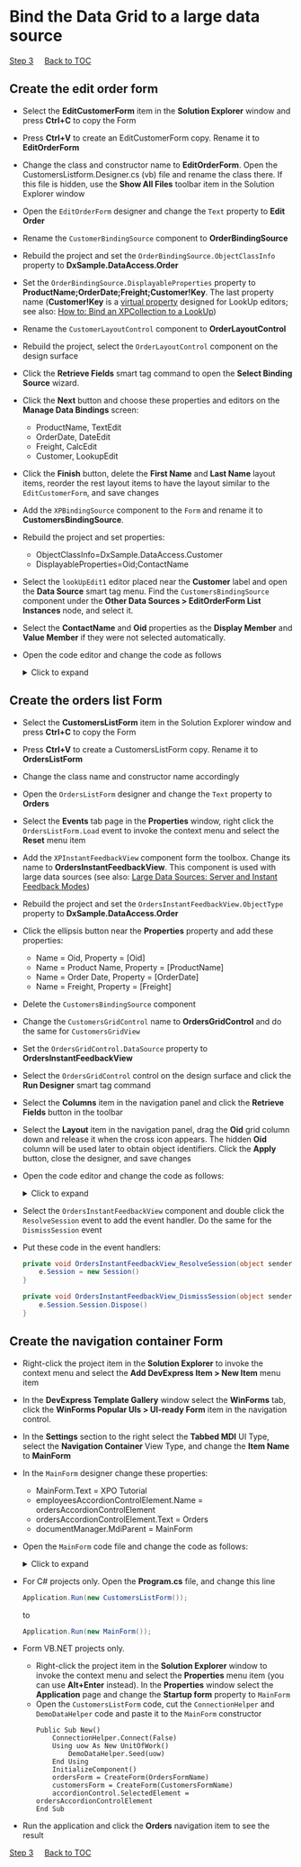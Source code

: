 # Bind the Data Grid to a large data source

[Step 3](/implement-crud-functionality-with-xpo-objects.md)
&nbsp;&nbsp;&nbsp;
[Back to TOC](../../)

## Create the edit order form
* Select the **EditCustomerForm** item in the **Solution Explorer** window and press **Ctrl+C** to copy the Form
* Press **Ctrl+V** to create an EditCustomerForm copy. Rename it to **EditOrderForm**
* Change the class and constructor name to **EditOrderForm**. Open the CustomersListform.Designer.cs (vb) file and rename the class there. If this file is hidden, use the **Show All Files** toolbar item in the Solution Explorer window
* Open the `EditOrderForm` designer and change the `Text` property to **Edit Order**
* Rename the `CustomerBindingSource` component to **OrderBindingSource**
* Rebuild the project and set the `OrderBindingSource.ObjectClassInfo` property to **DxSample.DataAccess.Order**
* Set the `OrderBindingSource.DisplayableProperties` property to **ProductName;OrderDate;Freight;Customer!Key**. The last property name (**Customer!Key** is a [virtual property](https://docs.devexpress.com/XPO/3113/concepts/property-descriptors) designed for LookUp editors; see also: [How to: Bind an XPCollection to a LookUp](https://docs.devexpress.com/XPO/2000/examples/how-to-bind-an-xpcollection-to-a-lookup))
* Rename the `CustomerLayoutControl` component to **OrderLayoutControl**
* Rebuild the project, select the `OrderLayoutControl` component on the design surface
* Click the **Retrieve Fields** smart tag command to open the **Select Binding Source** wizard.
* Click the **Next** button and choose these properties and editors on the **Manage Data Bindings** screen:
    * ProductName, TextEdit
    * OrderDate, DateEdit
    * Freight, CalcEdit
    * Customer, LookupEdit 
* Click the **Finish** button, delete the **First Name** and **Last Name** layout items, reorder the rest layout items to have the layout similar to the `EditCustomerForm`, and save changes
* Add the `XPBindingSource` component to the `Form` and rename it to **CustomersBindingSource**.
* Rebuild the project and set properties:
    * ObjectClassInfo=DxSample.DataAccess.Customer
    * DisplayableProperties=Oid;ContactName
* Select the `lookUpEdit1` editor placed near the **Customer** label and open the **Data Source** smart tag menu. Find the `CustomersBindingSource` component under the **Other Data Sources > EditOrderForm List Instances** node, and select it. 
* Select the **ContactName** and **Oid** properties as the **Display Member** and **Value Member** if they were not selected automatically.
* Open the code editor and change the code as follows
    <details>
        <summary>Click to expand</summary>   

    ```csharp
    using DevExpress.Xpo;
    using DevExpress.Xpo.DB.Exceptions;
    using DevExpress.XtraEditors;
    using DxSample.DataAccess;
    using System;
    using System.Windows.Forms;

    namespace DxSample.Forms {
        public partial class EditOrderForm : XtraForm {
            public EditOrderForm() {
                InitializeComponent();
            }
            public EditOrderForm(int? orderId) : this() {
                OrderID = orderId;
            }
            public int? OrderID { get; private set; }
            protected UnitOfWork UnitOfWork { get; private set; }
            private void EditCustomerForm_Load(object sender, EventArgs e) {
                Reload();
            }

            private void Reload() {
                UnitOfWork = new UnitOfWork();
                if (OrderID.HasValue)
                    OrderBindingSource.DataSource = UnitOfWork.GetObjectByKey<Order>(OrderID.Value);
                else OrderBindingSource.DataSource = new Order(UnitOfWork);
                CustomersBindingSource.DataSource = new XPCollection<Customer>(UnitOfWork);
            }

            private void btnSave_Click(object sender, EventArgs e) {
                try {
                    UnitOfWork.CommitChanges();
                    OrderID = ((Order)OrderBindingSource.DataSource).Oid;
                    Close();
                } catch (LockingException) {
                    XtraMessageBox.Show(this, "The record was modified or deleted by another user. Please click the Reload button and try again.", "XPO Tutorial", MessageBoxButtons.OK, MessageBoxIcon.Stop);
                }
            }

            private void btnReload_Click(object sender, EventArgs e) {
                Reload();
            }
        }
    }
    ```
    </details>
## Create the orders list Form
* Select the **CustomersListForm** item in the Solution Explorer window and press **Ctrl+C** to copy the Form
* Press **Ctrl+V** to create a CustomersListForm copy. Rename it to **OrdersListForm**
* Change the class name and constructor name accordingly
* Open the `OrdersListForm` designer and change the `Text` property to **Orders**
* Select the **Events** tab page in the **Properties** window, right click the `OrdersListForm.Load` event to invoke the context menu and select the **Reset** menu item
* Add the `XPInstantFeedbackView` component form the toolbox. Change its name to **OrdersInstantFeedbackView**. This component is used with large data sources (see also: [Large Data Sources: Server and Instant Feedback Modes](https://docs.devexpress.com/WindowsForms/8398/controls-and-libraries/data-grid/data-binding/large-data-sources-server-and-instant-feedback-modes))
* Rebuild the project and set the `OrdersInstantFeedbackView.ObjectType` property to **DxSample.DataAccess.Order**
* Click the ellipsis button near the **Properties** property and add these properties:
    * Name = Oid, Property = [Oid]
    * Name = Product Name, Property = [ProductName]
    * Name = Order Date, Property = [OrderDate]
    * Name = Freight, Property = [Freight]
* Delete the `CustomersBindingSource` component
* Change the `CustomersGridControl` name to **OrdersGridControl** and do the same for `CustomersGridView`
* Set the `OrdersGridControl.DataSource` property to **OrdersInstantFeedbackView**
* Select the `OrdersGridControl` control on the design surface and click the **Run Designer** smart tag command
* Select the **Columns** item in the navigation panel and click the **Retrieve Fields** button in the toolbar
* Select the **Layout** item in the navigation panel, drag the **Oid** grid column down and release it when the cross icon appears. The hidden **Oid** column will be used later to obtain object identifiers. Click the **Apply** button, close the designer, and save changes
* Open the code editor and change the code as follows:
    <details>
    <summary>Click to expand</summary>

    ```csharp
    using DevExpress.Xpo;
    using DevExpress.XtraBars;
    using DevExpress.XtraBars.Ribbon;
    using DevExpress.XtraGrid.Views.Grid;
    using DxSample.Forms;
    using System;

    namespace DxSample {
        public partial class OrdersListForm : RibbonForm {
            public OrdersListForm() {
                InitializeComponent();
            }
            private void CustomersGridView_RowClick(object sender, RowClickEventArgs e) {
                if (e.Clicks == 2) {
                    e.Handled = true;
                    int orderID = (int)OrdersGridView.GetRowCellValue(e.RowHandle, colOid);
                    ShowEditForm(orderID);
                }
            }

            private void ShowEditForm(int? orderID) {
                using (EditOrderForm form = new EditOrderForm(orderID)) {
                    form.ShowDialog(this);
                    Reload();
                    OrdersGridView.FocusedRowHandle = OrdersGridView.LocateByValue("Oid", form.OrderID.Value,
                        rowHandle => OrdersGridView.FocusedRowHandle = (int)rowHandle);
                }
            }
            private void Reload() {
                OrdersInstantFeedbackView.Refresh();
            }

            private void btnNew_ItemClick(object sender, ItemClickEventArgs e) {
                ShowEditForm(null);
            }

            private void btnDelete_ItemClick(object sender, ItemClickEventArgs e) {
                using (Session session = new Session()) {
                    object orderId = OrdersGridView.GetFocusedRowCellValue(colOid);
                    Order order = session.GetObjectByKey<Order>(orderId);
                    session.Delete(order);
                }
            }
        }
    }
    ```
    </details>

* Select the `OrdersInstantFeedbackView` component and double click the `ResolveSession` event to add the event handler. Do the same for the `DismissSession` event
* Put these code in the event handlers:
    ```csharp
    private void OrdersInstantFeedbackView_ResolveSession(object sender, ResolveSessionEventArgs e) {
        e.Session = new Session()
    }

    private void OrdersInstantFeedbackView_DismissSession(object sender, ResolveSessionEventArgs e) {
        e.Session.Session.Dispose()
    }
    ```
## Create the navigation container Form
* Right-click the project item in the **Solution Explorer** to invoke the context menu and select the **Add DevExpress Item > New Item** menu item
* In the **DevExpress Template Gallery** window select the **WinForms** tab, click the **WinForms Popular UIs > UI-ready Form** item in the navigation control.
* In the **Settings** section to the right select the **Tabbed MDI** UI Type, select the **Navigation Container** View Type, and change the **Item Name** to **MainForm**
* In the `MainForm` designer change these properties:
    * MainForm.Text = XPO Tutorial
    * employeesAccordionControlElement.Name = ordersAccordionControlElement
    * ordersAccordionControlElement.Text = Orders
    * documentManager.MdiParent = MainForm
* Open the `MainForm` code file and change the code as follows:

    <details>
        <summary>Click to expand</summary>
        
    ```csharp
    using DevExpress.XtraBars.Docking2010.Views;
    using DevExpress.XtraBars;
    using DevExpress.XtraBars.Navigation;
    using DevExpress.XtraBars.Ribbon;
    using System.Windows.Forms;
    using System;
    using System.Globalization;

    namespace DxSample {
        public partial class MainForm : RibbonForm {
            const string OrdersFormName = "Orders";
            const string CustomersFormName = "Customers";
            Form ordersForm;
            Form customersForm;
            public MainForm() {
                InitializeComponent();
                ordersForm = CreateForm(OrdersFormName);
                customersForm = CreateForm(CustomersFormName);
                accordionControl.SelectedElement = ordersAccordionControlElement;
                tabbedView.DocumentActivated += TabbedView_DocumentActivated;
            }

            private void TabbedView_DocumentActivated(object sender, DocumentEventArgs e) {
                SetAccordionSelectedElement(e.Document.Caption);
            }

            Form CreateForm(string name) {
                Form result = null;
                switch (name) {
                    case OrdersFormName:
                        result = new OrdersListForm();
                        break;
                    case CustomersFormName:
                        result = new CustomersListForm();
                        break;
                    default:
                        string msg = string.Format(CultureInfo.CurrentUICulture, "Unknown view name: {0}", name);
                        throw new ArgumentException(msg);
                }
                return result;
            }
            void accordionControl_SelectedElementChanged(object sender, SelectedElementChangedEventArgs e) {
                if (e.Element == null) return;
                Form form = null;
                switch (e.Element.Text) {
                    case OrdersFormName:
                        form = ordersForm;
                        break;
                    case CustomersFormName:
                        form = customersForm;
                        break;
                }
                if (form != null) {
                    tabbedView.AddDocument(form);
                    tabbedView.ActivateDocument(form);
                }
            }
            void barButtonNavigation_ItemClick(object sender, ItemClickEventArgs e) {
                SetAccordionSelectedElement(e.Item.Caption);
            }
            void tabbedView_DocumentClosed(object sender, DocumentEventArgs e) {
                RecreateForms(e);
            }
            void SetAccordionSelectedElement(string name) {
                switch (name) {
                    case OrdersFormName:
                        accordionControl.SelectedElement = ordersAccordionControlElement;
                        break;
                    case CustomersFormName:
                        accordionControl.SelectedElement = customersAccordionControlElement;
                        break;
                }
            }
            void RecreateForms(DocumentEventArgs e) {
                switch (e.Document.Caption) {
                    case OrdersFormName:
                        ordersForm = CreateForm(OrdersFormName);
                        break;
                    case CustomersFormName:
                        customersForm = CreateForm(CustomersFormName);
                        break;
                }
            }
        }
    }
    ```
    </details>

* For C# projects only. Open the **Program.cs** file, and change this line
    ```csharp
    Application.Run(new CustomersListForm());
    ```
    to
    ```csharp
    Application.Run(new MainForm());
    ```
* Form VB.NET projects only. 
    * Right-click the project item in the **Solution Explorer** window to invoke the context menu and select the **Properties** menu item (you can use **Alt+Enter** instead). In the **Properties** window select the **Application** page and change the **Startup form** property to `MainForm`
    * Open the `CustomersListForm` code, cut the `ConnectionHelper` and `DemoDataHelper` code and paste it to the `MainForm` constructor
        ```vbnet
        Public Sub New()
            ConnectionHelper.Connect(False)
            Using uow As New UnitOfWork()
                DemoDataHelper.Seed(uow)
            End Using
            InitializeComponent()
            ordersForm = CreateForm(OrdersFormName)
            customersForm = CreateForm(CustomersFormName)
            accordionControl.SelectedElement = ordersAccordionControlElement
        End Sub
        ```
* Run the application and click the **Orders** navigation item to see the result

[Step 3](/implement-crud-functionality-with-xpo-objects.md)
&nbsp;&nbsp;&nbsp;
[Back to TOC](../../)
